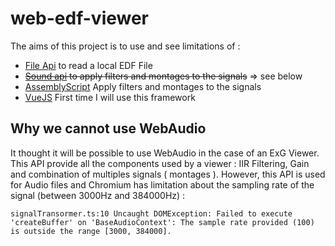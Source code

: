 # web-edf-viewer
The aims of this project is to use and see limitations of :
* [File Api](https://developer.mozilla.org/en-US/docs/Web/API/File) to read a local EDF File
* ~~[Sound api](https://developer.mozilla.org/en-US/docs/Web/API/Web_Audio_API) to apply filters and montages to the signals~~ => see below
* [AssemblyScript](https://github.com/AssemblyScript/assemblyscript) Apply filters and montages to the signals
* [VueJS](https://vuejs.org/) First time I will use this framework


## Why we cannot use WebAudio
It thought it will be possible to use WebAudio in the case of an ExG Viewer. This API provide all the components used by a viewer : IIR Filtering, Gain and combination of multiples signals ( montages ). However, this API is used for Audio files and Chromium has limitation about the sampling rate of the signal (between 3000Hz and 384000Hz) : 
```
signalTransormer.ts:10 Uncaught DOMException: Failed to execute 'createBuffer' on 'BaseAudioContext': The sample rate provided (100) is outside the range [3000, 384000].
```







